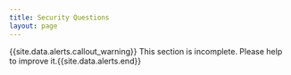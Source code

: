```yaml
---
title: Security Questions
layout: page
---
```


{{site.data.alerts.callout_warning}} This section is incomplete. Please help to improve it.{{site.data.alerts.end}} 